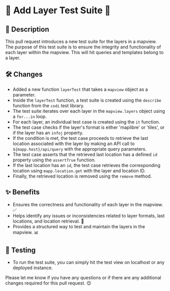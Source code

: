 # 🐶 Add Layer Test Suite 🧪

## 📝 Description
This pull request introduces a new test suite for the layers in a mapview. The purpose of this test suite is to ensure the integrity and functionality of each layer within the mapview. This will hit queries and templates belong to a layer.

## 🛠️ Changes
- Added a new function `layerTest` that takes a `mapview` object as a parameter.
- Inside the `layerTest` function, a test suite is created using the `describe` function from the `codi` test library.
- The test suite iterates over each layer in the `mapview.layers` object using a `for...in` loop.
- For each layer, an individual test case is created using the `it` function.
- The test case checks if the layer's format is either 'maplibre' or 'tiles', or if the layer has an `infoj` property.
- If the condition is met, the test case proceeds to retrieve the last location associated with the layer by making an API call to `${mapp.host}/api/query` with the appropriate query parameters.
- The test case asserts that the retrieved last location has a defined `id` property using the `assertTrue` function.
- If the last location has an `id`, the test case retrieves the corresponding location using `mapp.location.get` with the layer and location ID.
- Finally, the retrieved location is removed using the `remove` method.

## ✨ Benefits
- Ensures the correctness and functionality of each layer in the mapview. ✅
- Helps identify any issues or inconsistencies related to layer formats, last locations, and location retrieval. 🐛
- Provides a structured way to test and maintain the layers in the mapview. 📊

## 🚀 Testing
- To run the test suite, you can simply hit the test view on localhost or any deployed instance.

Please let me know if you have any questions or if there are any additional changes required for this pull request. 😊